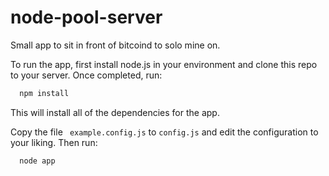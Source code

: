 node-pool-server
================

Small app to sit in front of bitcoind to solo mine on.

To run the app, first install node.js in your environment and clone this repo to your server. Once completed, run:

``` js
  npm install
```

This will install all of the dependencies for the app.

Copy the file ``` example.config.js``` to ```config.js``` and edit the configuration to your liking. Then run:

``` js
  node app
```